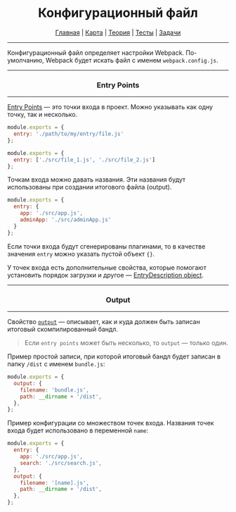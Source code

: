 <div align="center">

# Конфигурационный файл

[Главная](https://github.com/dollaween/junior-roadmap/)
|
[Карта](/roadmap/README.md)
|
[Теория](/theory/README.md)
|
[Тесты](/tests/README.md)
|
[Задачи](/tasks/README.md)

</div>

---

Конфигурационный файл определяет настройки Webpack. По-умолчанию, Webpack будет искать файл с именем `webpack.config.js`.

---

<div align="center">

### Entry Points

</div>

---

[Entry Points](https://webpack.js.org/concepts/entry-points/) — это точки входа в проект. Можно указывать как одну точку, так и несколько.

```js
module.exports = {
  entry: './path/to/my/entry/file.js'
};
```

```js
module.exports = {
  entry: ['./src/file_1.js', './src/file_2.js']
};
```

Точкам входа можно давать названия. Эти названия будут использованы при создании итогового файла (output).

```js
module.exports = {
  entry: {
    app: './src/app.js',
    adminApp: './src/adminApp.js'
  }
};
```

Если точки входа будут сгенерированы плагинами, то в качестве значения `entry` можно указать пустой объект `{}`.

У точек входа есть дополнительные свойства, которые помогают установить порядок загрузки и другое — [EntryDescription object](https://webpack.js.org/concepts/entry-points/#entrydescription-object).

---

<div align="center">

### Output

</div>

---

Свойство [`output`](https://webpack.js.org/concepts/output/) — описывает, как и куда должен быть записан итоговый скомпилированный бандл.

> Если `entry points` может быть несколько, то `output` — только один.

Пример простой записи, при которой итоговый бандл будет записан в папку `/dist` с именем `bundle.js`:
```js
module.exports = {
  output: {
    filename: 'bundle.js',
    path: __dirname + '/dist',
  },
};
```

Пример конфигурации со множеством точек входа. Названия точек входа будет использовано в переменной `name`:
```js
module.exports = {
  entry: {
    app: './src/app.js',
    search: './src/search.js',
  },
  output: {
    filename: '[name].js',
    path: __dirname + '/dist',
  },
};
```



